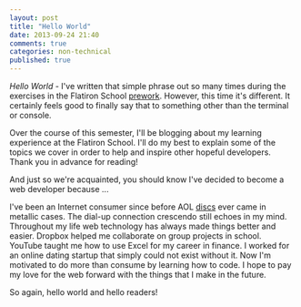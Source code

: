 ```yaml
---
layout: post
title: "Hello World"
date: 2013-09-24 21:40
comments: true
categories: non-technical
published: true
---
```


*Hello World* - I've written that simple phrase out so many times during the exercises in the Flatiron School <a href="http://prework.flatironschool.com/" target="_blank">prework</a>.  However, this time it's different. It certainly feels good to finally say that to something other than the terminal or console. 

Over the course of this semester, I'll be blogging about my learning experience at the Flatiron School. I'll do my best to explain some of the topics we cover in order to help and inspire other hopeful developers. Thank you in advance for reading!

And just so we're acquainted, you should know I've decided to become a web developer because ...

I've been an Internet consumer since before AOL <a href="https://dl.dropboxusercontent.com/u/15030603/aol-cd.jpeg" target="_blank">discs</a> ever came in metallic cases. The dial-up connection crescendo still echoes in my mind. Throughout my life web technology has always made things better and easier. Dropbox helped me collaborate on group projects in school. YouTube taught me how to use Excel for my career in finance. I worked for an online dating startup that simply could not exist without it. Now I'm motivated to do more than consume by learning how to code. I hope to pay my love for the web forward with the things that I make in the future.

So again, hello world and hello readers!
